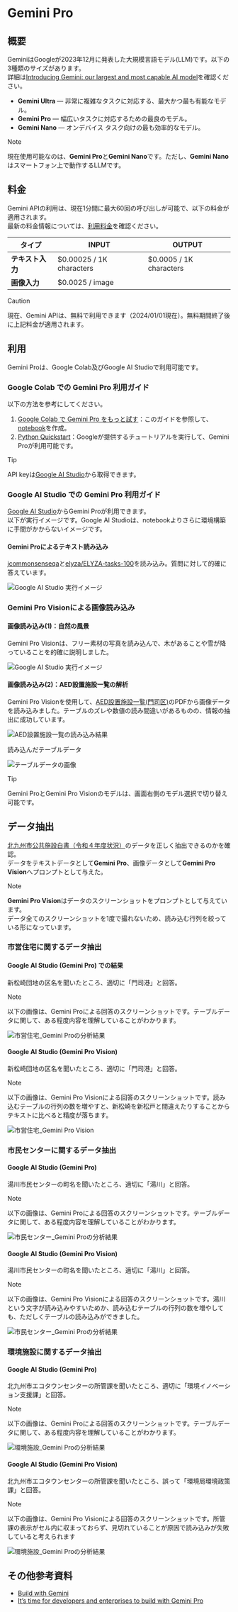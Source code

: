 # Gemini Pro

## 概要
GeminiはGoogleが2023年12月に発表した大規模言語モデル(LLM)です。以下の3種類のサイズがあります。  
詳細は[Introducing Gemini: our largest and most capable AI model](https://blog.google/technology/ai/google-gemini-ai/#introducing-gemini)を確認ください。
- **Gemini Ultra** — 非常に複雑なタスクに対応する、最大かつ最も有能なモデル。
- **Gemini Pro** — 幅広いタスクに対応するための最良のモデル。
- **Gemini Nano** — オンデバイス タスク向けの最も効率的なモデル。

> [!NOTE]
> 現在使用可能なのは、**Gemini Pro**と**Gemini Nano**です。ただし、**Gemini Nano**はスマートフォン上で動作するLLMです。

## 料金

 Gemini APIの利用は、現在1分間に最大60回の呼び出しが可能で、以下の料金が適用されます。  
 最新の料金情報については、[利用料金](https://blog.google/technology/ai/gemini-api-developers-cloud/)を確認ください。

| タイプ                  | INPUT                 | OUTPUT                   |
|-------------------------|---------------------------|---------------------------|
| **テキスト入力**        | $0.00025 / 1K characters        | $0.0005 / 1K characters         |
| **画像入力**            | $0.0025 / image            |                       |

> [!CAUTION]
> 現在、Gemini APIは、無料で利用できます（2024/01/01現在）。無料期間終了後に上記料金が適用されます。


## 利用
Gemini Proは、Google Colab及びGoogle AI Studioで利用可能です。

### Google Colab での Gemini Pro 利用ガイド

以下の方法を参考にしてください。

1. [Google Colab で Gemini Pro をもっと試す](https://note.com/npaka/n/n1c368639cada)：このガイドを参照して、[notebook](notebook/Gemini%20Pro.ipynb)を作成。
2. [Python Quickstart](https://colab.research.google.com/github/google/generative-ai-docs/blob/main/site/en/tutorials/python_quickstart.ipynb#scrollTo=lEXQ3OwKIa-O)：Googleが提供するチュートリアルを実行して、Gemini Proが利用可能です。

> [!TIP]
> API keyは[Google AI Studio](https://makersuite.google.com/app/apikey)から取得できます。



### Google AI Studio での Gemini Pro 利用ガイド
[Google AI Studio](https://makersuite.google.com/)からGemini Proが利用できます。  
以下が実行イメージです。Google AI Studioは、notebookよりさらに環境構築に手間がかからないイメージです。  

#### Gemini Proによるテキスト読み込み
[jcommonsenseqa](https://github.com/yahoojapan/JGLUE/blob/c35b43c73056f6898837de0dcc5ba11cc7dc3ecc/datasets/jcommonsenseqa-v1.1/valid-v1.1.json#L125C6-L125C6)と[elyza/ELYZA-tasks-100](https://huggingface.co/datasets/elyza/ELYZA-tasks-100)を読み込み。質問に対して的確に答えています。  

![Google AI Studio 実行イメージ](data/gemini_pro/JGLUE.png)

### Gemini Pro Visionによる画像読み込み

#### 画像読み込み(1)：自然の風景

Gemini Pro Visionは、フリー素材の写真を読み込んで、木があることや雪が降っていることを的確に説明しました。

![Google AI Studio 実行イメージ](data/gemini_pro_vision/tree.png)

#### 画像読み込み(2)：AED設置施設一覧の解析

Gemini Pro Visionを使用して、[AED設置施設一覧(門司区)](https://www.city.kitakyushu.lg.jp/files/001024483.pdf)のPDFから画像データを読み込みました。テーブルのズレや数値の読み間違いがあるものの、情報の抽出に成功しています。

![AED設置施設一覧の読み込み結果](data/gemini_pro_vision/vision_aed.png)

読み込んだテーブルデータ

![テーブルデータの画像](data/gemini_pro_vision/aed_prompt.jpg)

> [!TIP]
> Gemini ProとGemini Pro Visionのモデルは、画面右側のモデル選択で切り替え可能です。



## データ抽出
[北九州市公共施設白書（令和４年度状況）](https://www.city.kitakyushu.lg.jp/files/001058942.pdf)のデータを正しく抽出できるのかを確認。  
データをテキストデータとして**Gemini Pro**、画像データとして**Gemini Pro Vision**へプロンプトとして与えた。
> [!NOTE]
> **Gemini Pro Vision**はデータのスクリーンショットをプロンプトとして与えています。  
> データ全てのスクリーンショットを1度で撮れないため、読み込む行列を絞っている形になっています。

### 市営住宅に関するデータ抽出

#### Google AI Studio (Gemini Pro) での結果

新松崎団地の区名を聞いたところ、適切に「門司港」と回答。

> [!NOTE]
> 以下の画像は、Gemini Proによる回答のスクリーンショットです。テーブルデータに関して、ある程度内容を理解していることがわかります。

![市営住宅_Gemini Proの分析結果](data/gemini_pro/text_municipal_housing.png)



#### Google AI Studio (Gemini Pro Vision)
新松崎団地の区名を聞いたところ、適切に「門司港」と回答。

> [!NOTE]
> 以下の画像は、Gemini Pro Visionによる回答のスクリーンショットです。読み込むテーブルの行列の数を増やすと、新松崎を新松戸と間違えたりすることからテキストに比べると精度が落ちます。

![市営住宅_Gemini Pro Vision](data/gemini_pro_vision/vision_municipal_housing.png)

### 市民センターに関するデータ抽出
#### Google AI Studio (Gemini Pro)
湯川市民センターの町名を聞いたところ、適切に「湯川」と回答。

> [!NOTE]
> 以下の画像は、Gemini Proによる回答のスクリーンショットです。テーブルデータに関して、ある程度内容を理解していることがわかります。

![市民センター_Gemini Proの分析結果](data/gemini_pro/text_civic_center.png)
#### Google AI Studio (Gemini Pro Vision)
湯川市民センターの町名を聞いたところ、適切に「湯川」と回答。

> [!NOTE]
> 以下の画像は、Gemini Pro Visionによる回答のスクリーンショットです。湯川という文字が読み込みやすいためか、読み込むテーブルの行列の数を増やしても、ただしくテーブルの読み込みができました。

![市民センター_Gemini Proの分析結果](data/gemini_pro_vision/vision_civic_center.png)


### 環境施設に関するデータ抽出
#### Google AI Studio (Gemini Pro)
北九州市エコタウンセンターの所管課を聞いたところ、適切に「環境イノベーション支援課」と回答。

> [!NOTE]
> 以下の画像は、Gemini Proによる回答のスクリーンショットです。テーブルデータに関して、ある程度内容を理解していることがわかります。

![環境施設_Gemini Proの分析結果](data/gemini_pro/text_env_factory.png)

#### Google AI Studio (Gemini Pro Vision)
北九州市エコタウンセンターの所管課を聞いたところ、誤って「環境局環境政策課」と回答。

> [!NOTE]
> 以下の画像は、Gemini Pro Visionによる回答のスクリーンショットです。所管課の表示がセル内に収まっておらず、見切れていることが原因で読み込みが失敗していると考えられます

![環境施設_Gemini Proの分析結果](data/gemini_pro_vision/vision_env_factory.png)

## その他参考資料
- [Build with Gemini](https://ai.google.dev/)
- [It’s time for developers and enterprises to build with Gemini Pro](https://blog.google/technology/ai/gemini-api-developers-cloud/)
